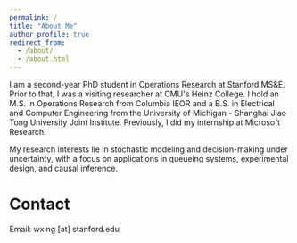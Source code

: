 ```yaml
---
permalink: /
title: "About Me"
author_profile: true
redirect_from: 
  - /about/
  - /about.html
---
```


<!--I am a second-year PhD student in Operations Research at Stanford MS&E. Prior to that, I was a visiting researcher at CMU Heinz. I received my M.S. degree in Operations Research from Columbia IEOR and my B.S. degree in Electrical and Computer Engineering from the University of Michigan - Shanghai Jiao Tong University Joint Institute.--> 
I am a second-year PhD student in Operations Research at Stanford MS&E. Prior to that, I was a visiting researcher at CMU's Heinz College. I hold an M.S. in Operations Research from Columbia IEOR and a B.S. in Electrical and Computer Engineering from the University of Michigan - Shanghai Jiao Tong University Joint Institute. Previously, I did my internship at Microsoft Research.

My research interests lie in stochastic modeling and decision-making under uncertainty, with a focus on applications in queueing systems, experimental design, and causal inference.

Contact
======
Email: wxing [at] stanford.edu
